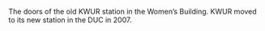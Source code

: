The doors of the old KWUR station in the Women’s Building. KWUR moved to its new station in the DUC in 2007.